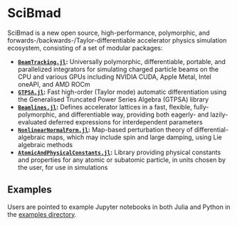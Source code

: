 # SciBmad
<!--
[![Stable](https://img.shields.io/badge/docs-stable-blue.svg)](https://bmad-sim.github.io/SciBmad.jl/stable/)
[![Dev](https://img.shields.io/badge/docs-dev-blue.svg)](https://bmad-sim.github.io/SciBmad.jl/dev/)
[![Build Status](https://github.com/bmad-sim/SciBmad.jl/actions/workflows/CI.yml/badge.svg?branch=main)](https://github.com/bmad-sim/SciBmad.jl/actions/workflows/CI.yml?query=branch%3Amain)
[![Coverage](https://codecov.io/gh/bmad-sim/SciBmad.jl/branch/main/graph/badge.svg)](https://codecov.io/gh/bmad-sim/SciBmad.jl)
!-->

SciBmad is a new open source, high-performance, polymorphic, and forwards-/backwards-/Taylor-differentiable accelerator physics simulation ecosystem, consisting of a set of modular packages:

- **[`BeamTracking.jl`](https://github.com/bmad-sim/BeamTracking.jl):** Universally polymorphic, differentiable, portable, and parallelized integrators for simulating charged particle beams on the CPU and various GPUs including NVIDIA CUDA, Apple Metal, Intel oneAPI, and AMD ROCm
- **[`GTPSA.jl`](https://github.com/bmad-sim/GTPSA.jl):** Fast high-order (Taylor mode) automatic differentiation using the Generalised Truncated Power Series Algebra (GTPSA) library
- **[`Beamlines.jl`](https://github.com/bmad-sim/Beamlines.jl):** Defines accelerator lattices in a fast, flexible, fully-polymorphic, and differentiable way, providing both eagerly- and lazily-evaluated deferred expressions for interdependent parameters
- **[`NonlinearNormalForm.jl`](https://github.com/bmad-sim/NonlinearNormalForm.jl):** Map-based perturbation theory of differential-algebraic maps, which may include spin and large damping, using Lie algebraic methods
- **[`AtomicAndPhysicalConstants.jl`](https://github.com/bmad-sim/AtomicAndPhysicalConstants.jl):** Library providing physical constants and properties for any atomic or subatomic particle, in units chosen by the user, for use in simulations


## Examples

Users are pointed to example Jupyter notebooks in both Julia and Python in the [examples directory](https://github.com/bmad-sim/SciBmad.jl/tree/main/examples).

